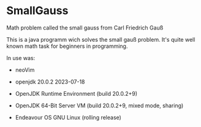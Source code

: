 # SmallGauss
Math problem called the small gauss from Carl Friedrich Gauß

This is a java programm wich solves the small gauß problem.
It's quite well known math task for beginners in programming.

In use was:
- neoVim
- openjdk 20.0.2 2023-07-18
- OpenJDK Runtime Environment (build 20.0.2+9)
- OpenJDK 64-Bit Server VM (build 20.0.2+9, mixed mode, sharing)

- Endeavour OS GNU Linux (rolling release)

